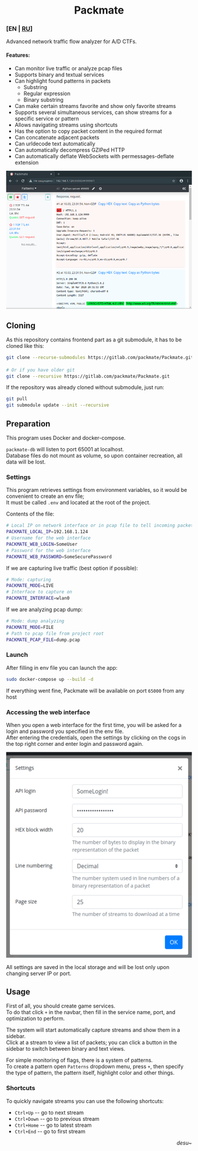 <div align="center">

# Packmate
</div>

### [EN | [RU](README.md)]
Advanced network traffic flow analyzer for A/D CTFs.

#### Features:
* Can monitor live traffic or analyze pcap files
* Supports binary and textual services
* Can highlight found patterns in packets
  * Substring
  * Regular expression
  * Binary substring
* Can make certain streams favorite and show only favorite streams
* Supports several simultaneous services, can show streams for a specific service or pattern
* Allows navigating streams using shortcuts
* Has the option to copy packet content in the required format
* Can concatenate adjacent packets
* Can urldecode text automatically
* Can automatically decompress GZIPed HTTP
* Can automatically deflate WebSockets with permessages-deflate extension

![Main window](screenshots/Screenshot.png)
## Cloning
As this repository contains frontend part as a git submodule, it has to be cloned like this:
```bash
git clone --recurse-submodules https://gitlab.com/packmate/Packmate.git

# Or if you have older git
git clone --recursive https://gitlab.com/packmate/Packmate.git
```

If the repository was already cloned without submodule, just run:
```bash
git pull
git submodule update --init --recursive
```

## Preparation
This program uses Docker and docker-compose.

`packmate-db` will listen to port 65001 at localhost.  
Database files do not mount as volume, so upon container recreation, all data will be lost.

### Settings
This program retrieves settings from environment variables, 
so it would be convenient to create an env file;  
It must be called `.env` and located at the root of the project.

Contents of the file:
```bash
# Local IP on network interface or in pcap file to tell incoming packets from outgoing
PACKMATE_LOCAL_IP=192.168.1.124
# Username for the web interface
PACKMATE_WEB_LOGIN=SomeUser
# Password for the web interface
PACKMATE_WEB_PASSWORD=SomeSecurePassword
```

If we are capturing live traffic (best option if possible):
```bash
# Mode: capturing
PACKMATE_MODE=LIVE
# Interface to capture on
PACKMATE_INTERFACE=wlan0
```
If we are analyzing pcap dump:
```bash
# Mode: dump analyzing
PACKMATE_MODE=FILE
# Path to pcap file from project root
PACKMATE_PCAP_FILE=dump.pcap
```

### Launch
After filling in env file you can launch the app:
```bash
sudo docker-compose up --build -d
```

If everything went fine, Packmate will be available on port `65000` from any host

### Accessing the web interface
When you open a web interface for the first time, you will be asked for a login and password
you specified in the env file.  
After entering the credentials, open the settings by clicking on the cogs 
in the top right corner and enter login and password again.

![Settings](screenshots/Screenshot_Settings.png)

All settings are saved in the local storage and will be 
lost only upon changing server IP or port.

## Usage
First of all, you should create game services.  
To do that click `+` in the navbar, 
then fill in the service name, port, and optimization to perform.

The system will start automatically capture streams and show them in a sidebar.  
Click at a stream to view a list of packets;
you can click a button in the sidebar to switch between binary and text views.

For simple monitoring of flags, there is a system of patterns.  
To create a pattern open `Patterns` dropdown menu, press `+`, then 
specify the type of pattern, the pattern itself, highlight color and other things.

### Shortcuts
To quickly navigate streams you can use the following shortcuts:
* `Ctrl+Up` -- go to next stream
* `Ctrl+Down` -- go to previous stream
* `Ctrl+Home` -- go to latest stream
* `Ctrl+End` -- go to first stream

<div align="right">

*desu~*
</div>
